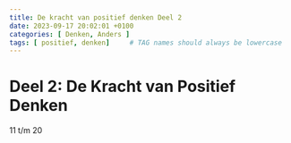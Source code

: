 ```yaml
---
title: De kracht van positief denken Deel 2
date: 2023-09-17 20:02:01 +0100
categories: [ Denken, Anders ]
tags: [ positief, denken]     # TAG names should always be lowercase
---
```


# Deel 2: De Kracht van Positief Denken 

11 t/m 20
